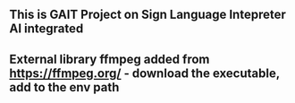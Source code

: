 ## This is GAIT Project on Sign Language Intepreter AI integrated

## External library ffmpeg added from https://ffmpeg.org/ - download the executable, add to the env path